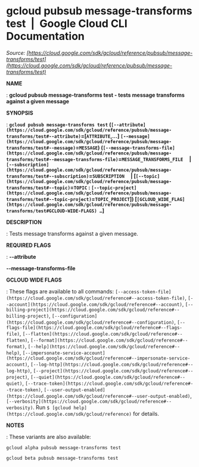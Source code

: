 # gcloud pubsub message-transforms test  |  Google Cloud CLI Documentation

*Source: [https://cloud.google.com/sdk/gcloud/reference/pubsub/message-transforms/test](https://cloud.google.com/sdk/gcloud/reference/pubsub/message-transforms/test)*

**NAME**

: **gcloud pubsub message-transforms test - tests message transforms against a given message**

**SYNOPSIS**

: **`gcloud pubsub message-transforms test` (`[--attribute](https://cloud.google.com/sdk/gcloud/reference/pubsub/message-transforms/test#--attribute)`=[`ATTRIBUTE`,…] `[--message](https://cloud.google.com/sdk/gcloud/reference/pubsub/message-transforms/test#--message)`=`MESSAGE`) (`[--message-transforms-file](https://cloud.google.com/sdk/gcloud/reference/pubsub/message-transforms/test#--message-transforms-file)`=`MESSAGE_TRANSFORMS_FILE`     | `[--subscription](https://cloud.google.com/sdk/gcloud/reference/pubsub/message-transforms/test#--subscription)`=`SUBSCRIPTION`     | [`[--topic](https://cloud.google.com/sdk/gcloud/reference/pubsub/message-transforms/test#--topic)`=`TOPIC` : `[--topic-project](https://cloud.google.com/sdk/gcloud/reference/pubsub/message-transforms/test#--topic-project)`=`TOPIC_PROJECT`]) [`[GCLOUD_WIDE_FLAG](https://cloud.google.com/sdk/gcloud/reference/pubsub/message-transforms/test#GCLOUD-WIDE-FLAGS) …`]**

**DESCRIPTION**

: Tests message transforms against a given message.

**REQUIRED FLAGS**

: **--attribute**

**--message-transforms-file**

**GCLOUD WIDE FLAGS**

: These flags are available to all commands: `[--access-token-file](https://cloud.google.com/sdk/gcloud/reference#--access-token-file)`,
`[--account](https://cloud.google.com/sdk/gcloud/reference#--account)`, `[--billing-project](https://cloud.google.com/sdk/gcloud/reference#--billing-project)`,
`[--configuration](https://cloud.google.com/sdk/gcloud/reference#--configuration)`,
`[--flags-file](https://cloud.google.com/sdk/gcloud/reference#--flags-file)`,
`[--flatten](https://cloud.google.com/sdk/gcloud/reference#--flatten)`, `[--format](https://cloud.google.com/sdk/gcloud/reference#--format)`, `[--help](https://cloud.google.com/sdk/gcloud/reference#--help)`, `[--impersonate-service-account](https://cloud.google.com/sdk/gcloud/reference#--impersonate-service-account)`,
`[--log-http](https://cloud.google.com/sdk/gcloud/reference#--log-http)`,
`[--project](https://cloud.google.com/sdk/gcloud/reference#--project)`, `[--quiet](https://cloud.google.com/sdk/gcloud/reference#--quiet)`, `[--trace-token](https://cloud.google.com/sdk/gcloud/reference#--trace-token)`, `[--user-output-enabled](https://cloud.google.com/sdk/gcloud/reference#--user-output-enabled)`,
`[--verbosity](https://cloud.google.com/sdk/gcloud/reference#--verbosity)`.
Run `$ [gcloud help](https://cloud.google.com/sdk/gcloud/reference)` for details.

**NOTES**

: These variants are also available:

```
gcloud alpha pubsub message-transforms test
```

```
gcloud beta pubsub message-transforms test
```